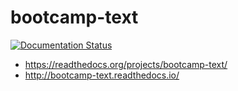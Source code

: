 # bootcamp-text

[![Documentation Status](https://readthedocs.org/projects/bootcamp-text/badge/?version=latest)](http://bootcamp-text.readthedocs.io/?badge=latest)

* https://readthedocs.org/projects/bootcamp-text/
* http://bootcamp-text.readthedocs.io/
